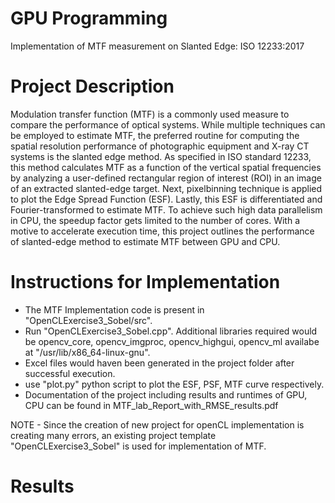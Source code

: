 # GPU Programming
Implementation of MTF measurement on Slanted Edge: ISO 12233:2017

# Project Description
Modulation transfer function (MTF) is a commonly used measure to compare the performance of optical systems. While multiple techniques can be employed to estimate MTF, the preferred routine for computing the spatial resolution performance of photographic equipment and X-ray CT systems is the slanted edge method. As specified in ISO standard 12233, this method calculates MTF as a function of the vertical spatial frequencies by analyzing a user-defined rectangular region of interest (ROI) in an image of an extracted slanted-edge target. Next, pixelbinning technique is applied to plot the Edge Spread Function (ESF). Lastly, this ESF is differentiated and Fourier-transformed to estimate MTF. To achieve such high data parallelism in CPU, the speedup factor gets limited to the number of cores. With a motive to accelerate execution time, this project outlines the performance of slanted-edge method to estimate MTF between GPU and CPU.

# Instructions for Implementation
- The MTF Implementation code is present in "OpenCLExercise3_Sobel/src". 
- Run "OpenCLExercise3_Sobel.cpp". Additional libraries required would be opencv_core, opencv_imgproc, opencv_highgui, opencv_ml availabe at "/usr/lib/x86_64-linux-gnu".
- Excel files would haven been generated in the project folder after successful execution.
- use "plot.py" python script to plot the ESF, PSF, MTF curve respectively.
- Documentation of the project including results and runtimes of GPU, CPU can be found in MTF_lab_Report_with_RMSE_results.pdf

NOTE - Since the creation of new project for openCL implementation is creating many errors, an existing project template "OpenCLExercise3_Sobel" is used for implementation of MTF.

# Results

